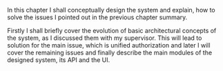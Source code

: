 In this chapter I shall conceptually design the system and explain, how to solve the issues I pointed out in the previous chapter summary.

Firstly I shall briefly cover the evolution of basic architectural concepts of the system, as I discussed them with my supervisor.
This will lead to solution for the main issue, which is unified authorization and later I will cover the remaining issues and finally describe the main modules of the designed system, its API and the UI.
